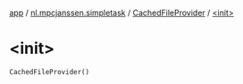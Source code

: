 [app](../../index.md) / [nl.mpcjanssen.simpletask](../index.md) / [CachedFileProvider](index.md) / [&lt;init&gt;](.)

# &lt;init&gt;

`CachedFileProvider()`